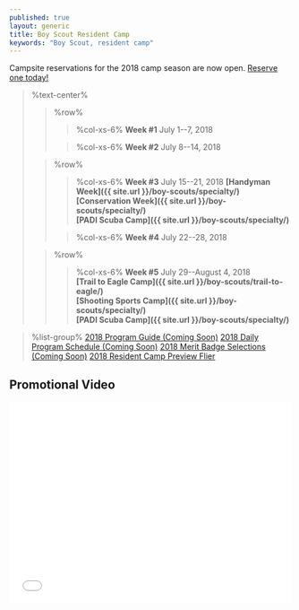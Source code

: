 ```yaml
---
published: true
layout: generic
title: Boy Scout Resident Camp
keywords: "Boy Scout, resident camp"
---
```


<div class="alert alert-info">
Campsite reservations for the 2018 camp season are now open.
<a href="{{ site.url }}/boy-scouts/register/">
Reserve one today!</a>
</div>

> %text-center%
>> %row%
>>> %col-xs-6%
>>> **Week #1**
>>> July 1--7, 2018
>>
>>> %col-xs-6%
>>> **Week #2**
>>> July 8--14, 2018
>
>> %row%
>>> %col-xs-6%
>>> **Week #3**
>>> July 15--21, 2018
>>> **[Handyman Week]({{ site.url }}/boy-scouts/specialty/)**<br/>
>>> **[Conservation Week]({{ site.url }}/boy-scouts/specialty/)**<br/>
>>> **[PADI Scuba Camp]({{ site.url }}/boy-scouts/specialty/)**
>>
>>> %col-xs-6%
>>> **Week #4**
>>> July 22--28, 2018
>
>> %row%
>>> %col-xs-6%
>>> **Week #5**
>>> July 29--August 4, 2018<br/>
>>> **[Trail to Eagle Camp]({{ site.url }}/boy-scouts/trail-to-eagle/)**<br/>
>>> **[Shooting Sports Camp]({{ site.url }}/boy-scouts/specialty/)**<br/>
>>> **[PADI Scuba Camp]({{ site.url }}/boy-scouts/specialty/)**


> %list-group%
> <a href="{{ site.url }}/#" class="list-group-item">2018 Program Guide (Coming Soon)</a>
> <a href="{{ site.url }}/#" class="list-group-item">2018 Daily Program Schedule (Coming Soon)</a>
> <a href="{{ site.url }}/#" class="list-group-item">2018 Merit Badge Selections (Coming Soon)</a>
> <a href="{{ site.url }}/pdf/2018/2018-boy-scout-flier.pdf" class="list-group-item">2018 Resident Camp Preview Flier</a>

## Promotional Video

<iframe style="max-width: 640px; width: 100%; height: 360px; border: none;" src="//www.youtube-nocookie.com/embed/mBW3OGLBcIc?rel=0" allowfullscreen></iframe>
